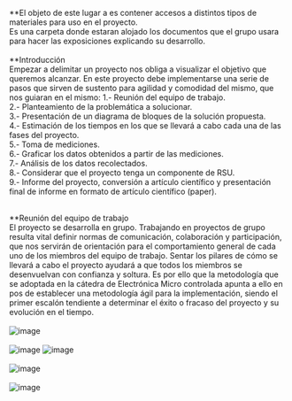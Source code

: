 **El objeto de este lugar a es contener accesos  a distintos tipos de materiales
para uso en el proyecto.<br />
Es una carpeta donde estaran alojado los documentos que el grupo
usara para hacer las exposiciones explicando su desarrollo.<br />
<br />
**Introducción <br />
Empezar a delimitar un proyecto nos obliga a visualizar el objetivo que queremos 
alcanzar. En este proyecto debe implementarse una serie de pasos que sirven de
sustento para agilidad y comodidad del mismo, que nos guiaran en el mismo:
1.- Reunión del equipo de trabajo.<br />
2.- Planteamiento de la problemática a solucionar.<br />
3.- Presentación de un diagrama de bloques de la solución propuesta.<br />
4.- Estimación de los tiempos en los que se llevará a cabo cada una de las fases 
del proyecto.<br />
5.- Toma de mediciones.<br />
6.- Graficar los datos obtenidos a partir de las mediciones.<br />
7.- Análisis de los datos recolectados.<br />
8.- Considerar que el proyecto tenga un componente de RSU.<br />
9.- Informe del proyecto, conversión a artículo científico y presentación final de
informe en formato de artículo científico (paper).<br />
<br />

**Reunión del equipo de trabajo <br />
El proyecto se desarrolla en grupo. Trabajando en proyectos de grupo resulta vital 
definir normas de comunicación, colaboración y participación, que nos servirán de 
orientación para el comportamiento general de cada uno de los miembros del equipo 
de trabajo. Sentar los pilares de cómo se llevará a cabo el proyecto ayudará a que 
todos los miembros se desenvuelvan con confianza y soltura. Es por ello que la 
metodología que se adoptada en la cátedra de Electrónica Micro controlada apunta 
a ello en pos de establecer una metodología ágil para la implementación, siendo el 
primer escalón tendiente a determinar el éxito o fracaso del proyecto y su evolución 
en el tiempo.<br />
<br />
![image](https://user-images.githubusercontent.com/98425890/191353777-305b2984-25f4-4d0f-bc57-07ecf8fd0f68.png)
<br />
<br />
![image](https://user-images.githubusercontent.com/98425890/191353977-b3fccd65-0ce0-44fd-91ca-3b1adaab50d7.png)
![image](https://user-images.githubusercontent.com/98425890/191354030-20cb2435-ea15-41c0-8dc7-11e53d7394aa.png)
<br />
<br />
![image](https://user-images.githubusercontent.com/98425890/191354990-215d4498-6822-4e54-b49a-6b9459258f23.png)
<br />
<br />
![image](https://user-images.githubusercontent.com/98425890/191355607-039f0a0d-cc5c-4870-a950-42b6e813294c.png)



